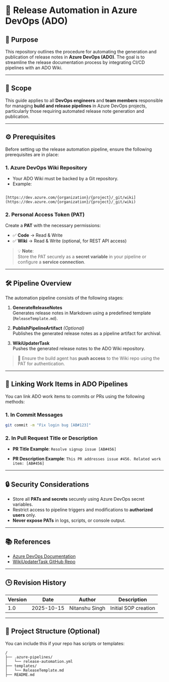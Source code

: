 # 🚀 Release Automation in Azure DevOps (ADO)

## 📌 Purpose

This repository outlines the procedure for automating the generation and publication of release notes in **Azure DevOps (ADO)**. The goal is to streamline the release documentation process by integrating CI/CD pipelines with an ADO Wiki.

---

## 📍 Scope

This guide applies to all **DevOps engineers** and **team members** responsible for managing **build and release pipelines** in Azure DevOps projects, particularly those requiring automated release note generation and publication.

---

## ⚙️ Prerequisites

Before setting up the release automation pipeline, ensure the following prerequisites are in place:

### 1. Azure DevOps Wiki Repository
- Your ADO Wiki must be backed by a Git repository.
- Example:  
```

[https://dev.azure.com/{organization}/{project}/_git/wiki](https://dev.azure.com/{organization}/{project}/_git/wiki)

````

### 2. Personal Access Token (PAT)
Create a **PAT** with the necessary permissions:
- ✅ **Code** → Read & Write  
- ✅ **Wiki** → Read & Write (optional, for REST API access)

> 💡 **Note**:  
> Store the PAT securely as a **secret variable** in your pipeline or configure a **service connection**.

---

## 🛠️ Pipeline Overview

The automation pipeline consists of the following stages:

1. **GenerateReleaseNotes**  
 Generates release notes in Markdown using a predefined template (`ReleaseTemplate.md`).

2. **PublishPipelineArtifact** *(Optional)*  
 Publishes the generated release notes as a pipeline artifact for archival.

3. **WikiUpdaterTask**  
 Pushes the generated release notes to the ADO Wiki repository.

> 🔐 Ensure the build agent has **push access** to the Wiki repo using the PAT for authentication.

---

## 🔗 Linking Work Items in ADO Pipelines

You can link ADO work items to commits or PRs using the following methods:

### 1. In Commit Messages
```bash
git commit -m "Fix login bug [AB#123]"
````

### 2. In Pull Request Title or Description

* **PR Title Example**:
  `Resolve signup issue [AB#456]`

* **PR Description Example**:
  `This PR addresses issue #456. Related work item: [AB#456]`

---

## 🔒 Security Considerations

* Store all **PATs and secrets** securely using Azure DevOps secret variables.
* Restrict access to pipeline triggers and modifications to **authorized users** only.
* **Never expose PATs** in logs, scripts, or console output.

---

## 📚 References

* [Azure DevOps Documentation](https://learn.microsoft.com/en-us/azure/devops/?view=azure-devops)
* [WikiUpdaterTask GitHub Repo](https://github.com/jessehouwing/azure-pipelines-wiki-updater-task)

---

## 🕒 Revision History

| Version | Date       | Author         | Description          |
| ------- | ---------- | -------------- | -------------------- |
| 1.0     | 2025-10-15 | Nitanshu Singh | Initial SOP creation |

---

## 📁 Project Structure (Optional)

You can include this if your repo has scripts or templates:

```
/
├── .azure-pipelines/
│   └── release-automation.yml
├── templates/
│   └── ReleaseTemplate.md
├── README.md
```

